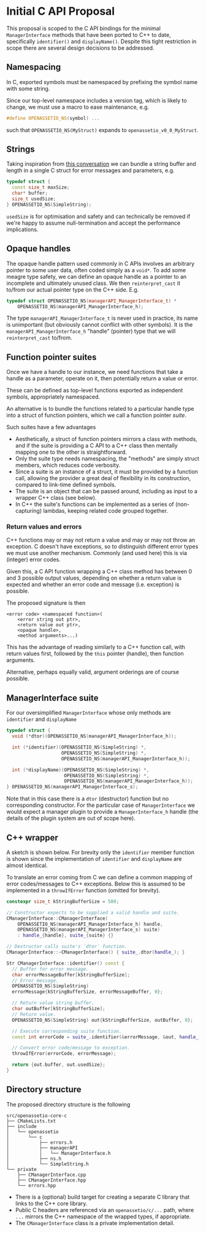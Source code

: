 # Initial C API Proposal

This proposal is scoped to the C API bindings for the minimal 
`ManagerInterface` methods that have been ported to C++ to date, 
specifically `identifier()` and `displayName()`. Despite this tight
restriction in scope there are several design decisions to be addressed.

## Namespacing

In C, exported symbols must be namespaced by prefixing the symbol name
with some string.

Since our top-level namespace includes a version tag, which is likely to
change, we must use a macro to ease maintenance, e.g.

```c++
#define OPENASSETIO_NS(symbol) ...
```
such that `OPENASSETIO_NS(MyStruct)` expands to 
`openassetio_v0_0_MyStruct`.

## Strings

Taking inspiration from [this conversation](https://github.com/TheFoundryVisionmongers/OpenAssetIO/pull/194#discussion_r794047468)
we can bundle a string buffer and length in a single C struct for error
messages and parameters, e.g.

```c++
typedef struct {
  const size_t maxSize;
  char* buffer;
  size_t usedSize;
} OPENASSETIO_NS(SimpleString);
```
`usedSize` is for optimisation and safety and can technically be removed
if we're happy to assume null-termination and accept the performance
implications.

## Opaque handles

The opaque handle pattern used commonly in C APIs involves an arbitrary
pointer to some user data, often coded simply as a `void*`. To add some
meagre type safety, we can define an opaque handle as a pointer to an
incomplete and ultimately unused class. We then `reinterpret_cast` it 
to/from our actual pointer type on the C++ side. E.g.

```c++
typedef struct OPENASSETIO_NS(managerAPI_ManagerInterface_t) *
    OPENASSETIO_NS(managerAPI_ManagerInterface_h);
```

The type `managerAPI_ManagerInterface_t` is never used in practice, its
name is unimportant (but obviously cannot conflict with other symbols).
It is the `managerAPI_ManagerInterface_h` "handle" (pointer) type that
we will `reinterpret_cast` to/from.

## Function pointer suites

Once we have a handle to our instance, we need functions that take a 
handle as a parameter, operate on it, then potentially return a 
value or error. 

These can be defined as top-level functions exported as independent
symbols, appropriately namespaced.  

An alternative is to bundle the functions related to a particular handle
type into a struct of function pointers, which we call a function 
pointer _suite_.

Such suites have a few advantages
* Aesthetically, a struct of function pointers mirrors a class with
  methods, and if the suite is providing a C API to a C++ class then
  mentally mapping one to the other is straightforward.
* Only the suite type needs namespacing, the "methods" are simply
  struct members, which reduces code verbosity.
* Since a suite is an instance of a struct, it must be provided by
  a function call, allowing the provider a great deal of flexibility
  in its construction, compared to link-time defined symbols.
* The suite is an object that can be passed around, including as input
  to a wrapper C++ class (see below).
* In C++ the suite's functions can be implemented as a series of 
  (non-capturing) lambdas, keeping related code grouped together.

### Return values and errors

C++ functions may or may not return a value and may or may not throw an
exception. C doesn't have exceptions, so to distinguish different error
types we must use another mechanism. Commonly (and used here) this is
via (integer) error codes. 

Given this, a C API function wrapping a C++ class method has between 0
and 3 possible output values, depending on whether a return value is
expected and whether an error code and message (i.e. exception) is
possible.

The proposed signature is then
```
<error code> <namespaced function>(
    <error string out ptr>, 
    <return value out ptr>, 
    <opaque handle>, 
    <method arguments>...)
```

This has the advantage of reading similarly to a C++ function call,
with return values first, followed by the `this` pointer (handle), 
then function arguments.

Alternative, perhaps equally valid, argument orderings are of course
possible.

## ManagerInterface suite

For our oversimplified `ManagerInterface` whose only methods are 
`identifier` and `displayName`

```c++
typedef struct {
  void (*dtor)(OPENASSETIO_NS(managerAPI_ManagerInterface_h));

  int (*identifier)(OPENASSETIO_NS(SimpleString) *,
                    OPENASSETIO_NS(SimpleString) *,
                    OPENASSETIO_NS(managerAPI_ManagerInterface_h));

  int (*displayName)(OPENASSETIO_NS(SimpleString) *,
                     OPENASSETIO_NS(SimpleString) *,
                     OPENASSETIO_NS(managerAPI_ManagerInterface_h));
} OPENASSETIO_NS(managerAPI_ManagerInterface_s);

```

Note that in this case there is a `dtor` (destructor) function but no
corresponding constructor. For the particular case of `ManagerInterface`
we would expect a manager plugin to provide a `ManagerInterface_h`
handle (the details of the plugin system are out of scope here).

## C++ wrapper

A sketch is shown below. For brevity only the `identifier` member 
function is shown since the implementation of `identifier` and 
`displayName` are almost identical.

To translate an error coming from C we can define a common mapping of
error codes/messages to C++ exceptions. Below this is assumed to be
implemented in a `throwIfError` function (omitted for brevity).

```c++
constexpr size_t kStringBufferSize = 500;

// Constructor expects to be supplied a valid handle and suite.
CManagerInterface::CManagerInterface(
    OPENASSETIO_NS(managerAPI_ManagerInterface_h) handle,
    OPENASSETIO_NS(managerAPI_ManagerInterface_s) suite)
    : handle_{handle}, suite_{suite} {}

// Destructor calls suite's `dtor` function.
CManagerInterface::~CManagerInterface() { suite_.dtor(handle_); }

Str CManagerInterface::identifier() const {
  // Buffer for error message.
  char errorMessageBuffer[kStringBufferSize];
  // Error message.
  OPENASSETIO_NS(SimpleString)
  errorMessage{kStringBufferSize, errorMessageBuffer, 0};

  // Return value string buffer.
  char outBuffer[kStringBufferSize];
  // Return value.
  OPENASSETIO_NS(SimpleString) out{kStringBufferSize, outBuffer, 0};

  // Execute corresponding suite function.
  const int errorCode = suite_.identifier(&errorMessage, &out, handle_);

  // Convert error code/message to exception.
  throwIfError(errorCode, errorMessage);

  return {out.buffer, out.usedSize};
}
```

## Directory structure

The proposed directory structure is the following
```
src/openassetio-core-c
├── CMakeLists.txt
├── include
│   └── openassetio
│       └── c
│           ├── errors.h
│           ├── managerAPI
│           │   └── ManagerInterface.h
│           ├── ns.h
│           └── SimpleString.h
└── private
    ├── CManagerInterface.cpp
    ├── CManagerInterface.hpp
    └── errors.hpp
```

* There is a (optional) build target for creating a separate C library
  that links to the C++ core library.
* Public C headers are referenced via an `openassetio/c/...` path, where
  `...` mirrors the C++ namespace of the wrapped types, if appropriate.
* The `CManagerInterface` class is a private implementation detail.
